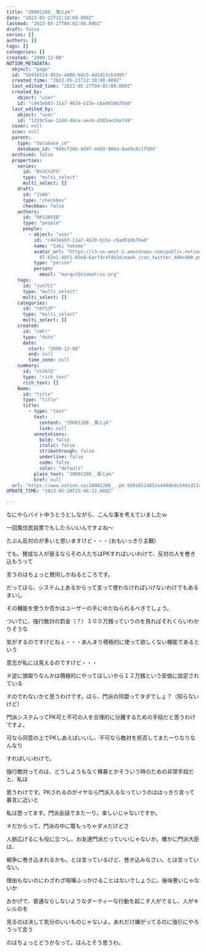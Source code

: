 ```yaml
---
title: "20001208__風とpk"
date: "2023-05-21T12:18:00.000Z"
lastmod: "2023-05-27T04:02:00.000Z"
draft: false
series: []
authors: []
tags: []
categories: []
created: "2000-12-08"
NOTION_METADATA:
  object: "page"
  id: "5b916514-852e-4486-bdc5-4d1d13cb3405"
  created_time: "2023-05-21T12:18:00.000Z"
  last_edited_time: "2023-05-27T04:02:00.000Z"
  created_by:
    object: "user"
    id: "c443eb63-11a7-4629-b15e-c6ad918b79a0"
  last_edited_by:
    object: "user"
    id: "1219c5ae-11d8-48ce-aec6-d385ae29af49"
  cover: null
  icon: null
  parent:
    type: "database_id"
    database_id: "9dbcf20b-4d97-4d69-98ba-8ae9c8c1f58d"
  archived: false
  properties:
    series:
      id: "B%3C%3FS"
      type: "multi_select"
      multi_select: []
    draft:
      id: "JiWU"
      type: "checkbox"
      checkbox: false
    authors:
      id: "bK%3B%5B"
      type: "people"
      people:
        - object: "user"
          id: "c443eb63-11a7-4629-b15e-c6ad918b79a0"
          name: "Saki Yakumo"
          avatar_url: "https://s3-us-west-2.amazonaws.com/public.notion-static.com/3ad1c4\
            97-61e1-48f1-85e8-6acf4c4fdb2d/maoh_icon_twitter_400x400.png"
          type: "person"
          person:
            email: "marqut@ziomatrix.org"
    tags:
      id: "jw%7CC"
      type: "multi_select"
      multi_select: []
    categories:
      id: "nbY%3F"
      type: "multi_select"
      multi_select: []
    created:
      id: "vmFr"
      type: "date"
      date:
        start: "2000-12-08"
        end: null
        time_zone: null
    summary:
      id: "x%3AlD"
      type: "rich_text"
      rich_text: []
    Name:
      id: "title"
      type: "title"
      title:
        - type: "text"
          text:
            content: "20001208__風とpk"
            link: null
          annotations:
            bold: false
            italic: false
            strikethrough: false
            underline: false
            code: false
            color: "default"
          plain_text: "20001208__風とpk"
          href: null
  url: "https://www.notion.so/20001208__-pk-5b916514852e4486bdc54d1d13cb3405"
UPDATE_TIME: "2023-05-28T15:46:12.808Z"

---
```

<link rel="stylesheet" href="https://cdn.jsdelivr.net/npm/katex@0.16.2/dist/katex.min.css" integrity="sha384-bYdxxUwYipFNohQlHt0bjN/LCpueqWz13HufFEV1SUatKs1cm4L6fFgCi1jT643X" crossorigin="anonymous">


なにやらバイト中うとうとしながら、こんな事を考えていましたｗ


一回風住民投票でもしたらいいんですよね～


たぶん反対のが多いと思いますけど・・・（おもいっきり主観）


でも、賛成な人が居るならその人たちはPKすればいいわけで、反対の人を巻き込もうって


言うのはちょっと賛同しかねるところです。


だってほら、システム上あるからって言って使わなければいけないわけでもあるまいし


その機能を使うか否かはユーザーの手にゆだねられるべきでしょう。


ついでに、強行敵対の罰金（？）３００万銭っていうのを見ればそれくらいわかりそうな


気がするのですけどねぇ・・・あんまり積極的に使って欲しくない機能であるという


意志が私には見えるのですけど・・・


＃逆に旗取りなんかは積極的にやってほしいから１２万銭という安価に設定されている


＃のでわないかと思うわけです。ほら、門派の同盟ってタダでしょ？（知らないけど）


門派システムってPK可と不可の人を合理的に分離するための手段だと思うわけですよ。


可なら同意の上でPKしあえばいいし、不可なら敵対を拒否してまたーりなりなんなり


すればいいわけで。


強行敵対ってのは、どうしようもなく横暴とかそういう時のための非常手段だと、私は


思うわけです。PKされるのがイヤなら門派入るなっていうのははっきり言って暴言に近いと


私は思ってます。門派会話でまたーり。楽しいじゃないですか。


＃だからって、門派の中に篭もっちゃダメだけどさ


人脈広げるにも役に立つし、お友達門派だっていいじゃないか。確かに門派大臣は、


戦争に巻き込まれるかも。とは言っているけど、巻き込みなさい。とは言っていない。


理由もないのにわざわざ喧嘩ふっかけることはないでしょうに。後味悪いじゃないか


おかげで、普通ならしないようなダーティーな行動を起こす人がでるし、人がキレルのを


見るのは決して気分のいいものじゃないよ。あれだけ嫌がってるのに強引にやろうって言う


のはちょっとどうかなって。ほんとそう思うわ。

